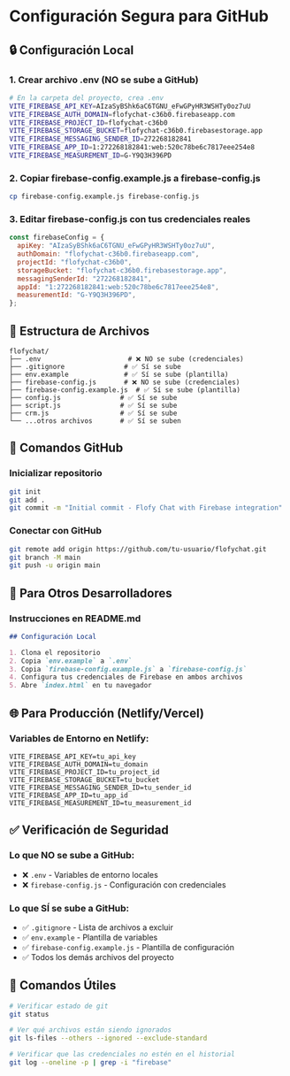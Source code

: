 # Configuración Segura para GitHub

## 🔒 Configuración Local

### 1. Crear archivo .env (NO se sube a GitHub)

```bash
# En la carpeta del proyecto, crea .env
VITE_FIREBASE_API_KEY=AIzaSyBShk6aC6TGNU_eFwGPyHR3WSHTy0oz7uU
VITE_FIREBASE_AUTH_DOMAIN=flofychat-c36b0.firebaseapp.com
VITE_FIREBASE_PROJECT_ID=flofychat-c36b0
VITE_FIREBASE_STORAGE_BUCKET=flofychat-c36b0.firebasestorage.app
VITE_FIREBASE_MESSAGING_SENDER_ID=272268182841
VITE_FIREBASE_APP_ID=1:272268182841:web:520c78be6c7817eee254e8
VITE_FIREBASE_MEASUREMENT_ID=G-Y9Q3H396PD
```

### 2. Copiar firebase-config.example.js a firebase-config.js

```bash
cp firebase-config.example.js firebase-config.js
```

### 3. Editar firebase-config.js con tus credenciales reales

```javascript
const firebaseConfig = {
  apiKey: "AIzaSyBShk6aC6TGNU_eFwGPyHR3WSHTy0oz7uU",
  authDomain: "flofychat-c36b0.firebaseapp.com",
  projectId: "flofychat-c36b0",
  storageBucket: "flofychat-c36b0.firebasestorage.app",
  messagingSenderId: "272268182841",
  appId: "1:272268182841:web:520c78be6c7817eee254e8",
  measurementId: "G-Y9Q3H396PD",
};
```

## 📂 Estructura de Archivos

```
flofychat/
├── .env                      # ❌ NO se sube (credenciales)
├── .gitignore               # ✅ Sí se sube
├── env.example              # ✅ Sí se sube (plantilla)
├── firebase-config.js       # ❌ NO se sube (credenciales)
├── firebase-config.example.js  # ✅ Sí se sube (plantilla)
├── config.js               # ✅ Sí se sube
├── script.js               # ✅ Sí se sube
├── crm.js                  # ✅ Sí se sube
└── ...otros archivos       # ✅ Sí se suben
```

## 🚀 Comandos GitHub

### Inicializar repositorio

```bash
git init
git add .
git commit -m "Initial commit - Flofy Chat with Firebase integration"
```

### Conectar con GitHub

```bash
git remote add origin https://github.com/tu-usuario/flofychat.git
git branch -M main
git push -u origin main
```

## 👥 Para Otros Desarrolladores

### Instrucciones en README.md

```markdown
## Configuración Local

1. Clona el repositorio
2. Copia `env.example` a `.env`
3. Copia `firebase-config.example.js` a `firebase-config.js`
4. Configura tus credenciales de Firebase en ambos archivos
5. Abre `index.html` en tu navegador
```

## 🌐 Para Producción (Netlify/Vercel)

### Variables de Entorno en Netlify:

```
VITE_FIREBASE_API_KEY=tu_api_key
VITE_FIREBASE_AUTH_DOMAIN=tu_domain
VITE_FIREBASE_PROJECT_ID=tu_project_id
VITE_FIREBASE_STORAGE_BUCKET=tu_bucket
VITE_FIREBASE_MESSAGING_SENDER_ID=tu_sender_id
VITE_FIREBASE_APP_ID=tu_app_id
VITE_FIREBASE_MEASUREMENT_ID=tu_measurement_id
```

## ✅ Verificación de Seguridad

### Lo que NO se sube a GitHub:

- ❌ `.env` - Variables de entorno locales
- ❌ `firebase-config.js` - Configuración con credenciales

### Lo que SÍ se sube a GitHub:

- ✅ `.gitignore` - Lista de archivos a excluir
- ✅ `env.example` - Plantilla de variables
- ✅ `firebase-config.example.js` - Plantilla de configuración
- ✅ Todos los demás archivos del proyecto

## 🔧 Comandos Útiles

```bash
# Verificar estado de git
git status

# Ver qué archivos están siendo ignorados
git ls-files --others --ignored --exclude-standard

# Verificar que las credenciales no estén en el historial
git log --oneline -p | grep -i "firebase"
```
